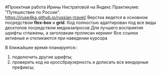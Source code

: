 #Проектная работа Ирины Нистратовой на Яндекс Практикуме: "Путешествие по России".  
https://iruse4ka.github.io/russian-travel/
Верстка ведется в основном посредством **flex-box** и **grid**.
Код полностью адаптирован под все виды десктопов посредством медиазапросов
Для лучшего восприятия шрифты сглажены, а заголовкам прописан кернинг
Все ссылки активные и откликаются при наведении курсора

В ближайшее время планируется::
1) подключить другие шрифты;
2) проверить код на кроссбраузерность и дописать все вендорные префиксы;
